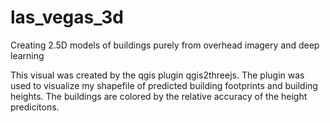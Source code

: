 # las_vegas_3d
Creating 2.5D models of buildings purely from overhead imagery and deep learning

This visual was created by the qgis plugin qgis2threejs. The plugin was used to visualize my shapefile of predicted building footprints and building heights. The buildings are colored by the relative accuracy of the height predicitons. 
